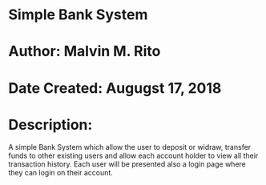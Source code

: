# Simple Bank System
# Author: Malvin M. Rito
# Date Created: Augugst 17, 2018
# Description: 
A simple Bank System which allow the user to deposit or widraw, transfer funds to other existing users and allow each account holder to view all their transaction history. Each user will be presented also a login page where they can login on their account.
